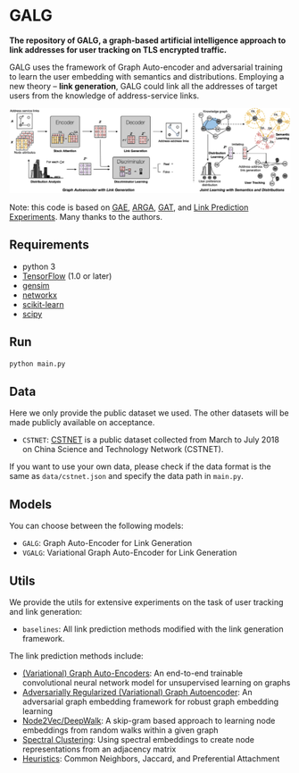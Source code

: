 # GALG

**The repository of GALG, a graph-based artificial intelligence approach to link addresses for user tracking on TLS encrypted traffic.**

GALG uses the framework of Graph Auto-encoder and adversarial training to learn the user embedding with semantics and distributions. Employing a new theory – **link generation**, GALG could link all the addresses of target users from the knowledge of address-service links.

![The framework of GALG](images/galg.png)

Note: this code is based on [GAE](https://github.com/tkipf/gae), [ARGA](https://github.com/GRAND-Lab/ARGA), [GAT](https://github.com/PetarV-/GAT), and [Link Prediction Experiments](https://github.com/lucashu1/link-prediction). Many thanks to the authors.

## Requirements

* python 3
* [TensorFlow](https://www.tensorflow.org/install/) (1.0 or later)
* [gensim](https://radimrehurek.com/gensim/install.html)
* [networkx](https://networkx.github.io/)
* [scikit-learn](http://scikit-learn.org/stable/)
* [scipy](https://www.scipy.org/_)

## Run

```python main.py
python main.py
```

## Data

Here we only provide the public dataset we used. The other datasets will be made publicly available on acceptance.

* `CSTNET`: [CSTNET](https://github.com/CuiTianyu961030/SiamHAN) is a public dataset collected from March to July 2018 on China Science and Technology Network (CSTNET). 

If you want to use your own data, please check if the data format is the same as `data/cstnet.json` and specify the data path in `main.py`.

## Models

You can choose between the following models:

* `GALG`: Graph Auto-Encoder for Link Generation
* `VGALG`: Variational Graph Auto-Encoder for Link Generation

## Utils

We provide the utils for extensive experiments on the task of user tracking and link generation:

* `baselines`: All link prediction methods modified with the link generation framework.

The link prediction methods include:

* [(Variational) Graph Auto-Encoders](https://arxiv.org/abs/1611.07308): An end-to-end trainable convolutional neural network model for unsupervised learning on graphs
* [Adversarially Regularized (Variational) Graph Autoencoder](https://www.ijcai.org/proceedings/2018/0362.pdf): An adversarial graph embedding framework for robust graph embedding learning
* [Node2Vec/DeepWalk](http://snap.stanford.edu/node2vec/): A skip-gram based approach to learning node embeddings from random walks within a given graph
* [Spectral Clustering](http://scikit-learn.org/stable/modules/generated/sklearn.manifold.SpectralEmbedding.html): Using spectral embeddings to create node representations from an adjacency matrix
* [Heuristics](https://networkx.org/documentation/networkx-1.10/reference/algorithms.link_prediction.html): Common Neighbors, Jaccard, and Preferential Attachment

